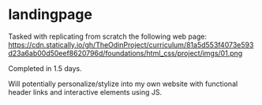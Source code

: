 # landingpage

Tasked with replicating from scratch the following web page: https://cdn.statically.io/gh/TheOdinProject/curriculum/81a5d553f4073e593d23a6ab00d50eef8620796d/foundations/html_css/project/imgs/01.png

Completed in 1.5 days.

Will potentially personalize/stylize into my own website with functional header links and interactive elements using JS.